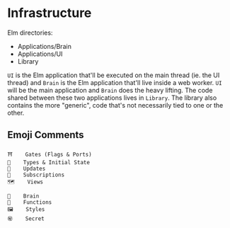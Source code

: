 # Infrastructure

Elm directories:

- Applications/Brain
- Applications/UI
- Library

`UI` is the Elm application that'll be executed on the main thread (ie. the UI thread) and `Brain` is the Elm application that'll live inside a web worker. `UI` will be the main application and `Brain` does the heavy lifting. The code shared between these two applications lives in `Library`. The library also contains the more "generic", code that's not necessarily tied to one or the other.



## Emoji Comments

```
⛩    Gates (Flags & Ports)
🌳    Types & Initial State
📣    Updates
📰    Subscriptions
🗺    Views

🧠    Brain
🔱    Functions
🖼    Styles
㊙️    Secret
```
